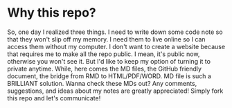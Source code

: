 # Why this repo?
So, one day I realized three things. 
I need to write down some code note so that they won't slip off my memory.
I need them to live online so I can access them without my computer.
I don't want to create a website because that requires me to make all the repo public. I mean, it's public now, otherwise you won't see it. But I'd like to keep my option of turning it to private anytime.
While, here comes the MD files, the GitHub friendly document, the bridge from RMD to HTML/PDF/WORD. 
MD file is such a BRILLIANT solution.
Wanna check these MDs out?
Any comments, suggestions, and ideas about my notes are greatly appreciated! Simply fork this repo and let's communicate!
